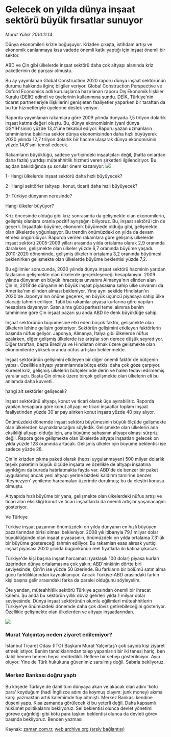 # Gelecek on yılda dünya inşaat sektörü büyük fırsatlar sunuyor

*Murat Yülek 2010.11.14*

<td class="news-spot">
<p>Dünya ekonomileri krizle boğuşuyor. Krizden çıkışta, istihdam artışı ve ekonomik canlanmaya kısa vadede önemli katkı yaptığı için inşaat önemli bir sektör.</p>
<p><p>ABD ve Çin gibi ülkelerde inşaat sektörü daha çok altyapı alanında kriz paketlerinin de parçası olmuştu.
<p> Bu ay yayımlanan Global Construction 2020 raporu dünya inşaat sektörünün durumu hakkında ilginç bilgiler veriyor. Global Construction Perspective ve Oxford Economics adlı kuruluşlarca hazırlanan raporu Dış Ekonomik İlişkiler Kurulu (DEİK) edindi ve üyelerinin kullanımına sundu. DEİK, Türkiye'nin ticaret partnerleriyle ilişkilerini genişleten faaliyetler yaparken bir taraftan da bu tür hizmetleriyle üyelerine destek veriyor.
<p> Raporda yayımlanan rakamlara göre 2009 yılında dünyada 7,5 trilyon dolarlık inşaat katma değeri oluştu. Bu, dünya ekonomisinin (yani dünya GSYİH'sinin) yüzde 13,4'üne tekabül ediyor. Raporu yazan uzmanların tahminlerine bakılırsa sektör dünya ekonomisinden daha hızlı büyüyerek 2020 yılında 12,7 trilyon dolarlık bir hacme ulaşarak dünya ekonomisinin yüzde 14,6'sını temsil edecek.
<p> Rakamların büyüklüğü, sadece yurtiçindeki inşaatçıları değil, (hatta onlardan daha fazla) yurtdışı müteahhitlik hizmeti veren şirketleri ilgilendiriyor. Bu açıdan bakıldığında şu sorular önem kazanıyor:

<img border="0" src="http://web.archive.org/web/20101130213155im_/http://medya.zaman.com.tr/2010/11/14/murat1.jpg"/>
<p> 1- Hangi ülkelerde inşaat sektörü daha hızlı büyüyecek?
<p> 2- Hangi sektörler (altyapı, konut, ticari) daha hızlı büyüyecek?
<p> 3- Türkiye dünyanın neresinde?
<p>Hangi ülkeler büyüyor?
<p>Kriz öncesinde olduğu gibi kriz sonrasında da gelişmekte olan ekonomilerin, gelişmiş olanlara oranla pozitif ayrıştığını biliyoruz. Bu, inşaat sektörü için de geçerli. İnşaattaki büyüme, ekonomik büyümede olduğu gibi, gelişmekte olan ülkelerde yoğunlaşıyor. Bu trendin önümüzdeki on yılda da devam etmesi öngörülüyor. Raporda verilen rakamlara göre gelişmiş ülkelerde inşaat sektörü 2005-2009 yılları arasında yılda ortalama olarak 2,9 oranında daralırken, gelişmekte olan ülkeler yüzde 6,7 oranında büyüme yaşadı. 2010-2020 döneminde, gelişmiş ülkelerin ortalama 3,2 oranında büyümesi beklenirken gelişmekte olan ülkelerde büyüme beklentisi yüzde 7,2.
<p> Bu eğilimler sonucunda, 2020 yılında dünya inşaat sektörü hacminin yarıdan fazlasının gelişmekte olan ülkelerde gerçekleşeceği hesaplanıyor. 2009 yılında dünyanın en büyük ihracatçısı unvanını Almanya'nın elinden alan Çin'in, 2018'de dünyanın en büyük inşaat piyasasına sahip ülke unvanını da Amerika'nın elinden alması bekleniyor. Yine aynı şekilde Hindistan'ın 2020'de Japonya'nın önüne geçerek, en büyük üçüncü piyasaya sahip ülke olacağı tahmin ediliyor. Tabii bu rakamlar piyasa kurlarına göre yapılan hesaplara dayanıyor. Satın alma gücü paritesi temel alınırsa benim tahminime göre Çin inşaat pazarı şu anda ABD ile denk büyüklüğe sahip.
<p> İnşaat sektörünün büyümesine etki eden birçok faktör, gelişmekte olan ülkelerin lehine gelişim gösteriyor. Sektörün gelişimini etkileyen faktörlerin başında nüfus geliyor. Japonya, Almanya, İtalya gibi ülkelerde nüfus azalırken, diğer gelişmiş ülkelerde ise artışlar son derece düşük seyrediyor. Diğer taraftan, başta Brezilya ve Hindistan olmak üzere gelişmekte olan ekonomilerde yüksek oranda nüfus artışları beklenmekte.
<p> İnşaat sektörünün gelişimini etkileyen bir diğer önemli faktör de bütçenin yapısı. Özellikle altyapı yatırımlarında bütçe etkisi daha çok göze çarpıyor. Küresel kriz, gelişmiş ülkelerin bütçelerinde derin ve halen tedavi edilmemiş yaralar açtı. Başta Çin olmak üzere birçok gelişmekte olan ülkelerin eli bu anlamda daha kuvvetli.
<p>hangi alt sektörler gelişecek?
<p>İnşaat sektörünü altyapı, konut ve ticari olarak üçe ayırabiliriz. Raporda yapılan hesaplara göre konut altyapı ve ticari inşaatlar toplam inşaat faaliyetinden yüzde 30'ar pay alırken konut inşaatı yüzde 40 pay alıyor.
<p> Önümüzdeki dönemde inşaat sektörü büyümesinin büyük ölçüde gelişmekte olan ülkelerden kaynaklanacağını söyledik. Gelişmekte olan ülkelerin ana eksikliği altyapı olduğu için, ana büyüme sahasının altyapı olması sürpriz değil. Rapora göre gelişmekte olan ülkelerde altyapı inşaatları gelecek on yılda yüzde 128 oranında artacak. Gelişmiş ülkeler için büyüme beklentisi ise sadece yüzde 28.
<p> Çin'in krizden çıkma paketi olarak (hepsi uygulanmayan) 500 milyar dolarlık teşvik paketinin büyük ölçüde inşaata ve özellikle de altyapı inşaatına ayrıldığını da burada hatırlatmakta fayda var. ABD'de de benzer bir paket uygulanmış ancak yeni altyapı yerine bizdeki kaldırım tamirine benzer 'Keynezyen' yenileme harcamaları üzerinde durulmuş; bu da eleştiri konusu olmuştu.
<p> Altyapıda hızlı büyüme bir yana, gelişmekte olan ülkelerdeki nüfus artışı ve ticari alan eksikliği konut ve ticari inşaatlarda da önemli artışlar yaşanacağını gösteriyor.
<p>Ve Türkiye
<p>Türkiye inşaat pazarının önümüzdeki on yılda dünyanın en hızlı büyüyen pazarlarından birisi olması bekleniyor. 2008 yılı itibarıyla 79,1 milyar dolar büyüklüğünde olan inşaat piyasasının, önümüzdeki on yılda ortalama 7,3'lük bir büyüme göstereceği tahmin ediliyor. Bu rakamları esas alırsak yurtiçi inşaat piyasası 2020 yılında bugünkünün reel fiyatlarla iki katına çıkacak.
<p> Türkiye'de kişi başına inşaat harcaması (yaklaşık 100 dolar) piyasa kurları üzerinden dünya ortalamasına çok yakın; ABD'ninkinin dörtte biri seviyesinde, Çin'in ise yüzde 50 üzerinde. Bu farkların bir bölümü satın alma gücü farklılıklarından kaynaklanıyor. Ancak Türkiye-ABD arasındaki farkın kişi başına gelir arasındaki farka da paralel olduğunu söyleyelim.
<p> Öte yandan, müteahhitlik sektörü Türkiye açısından önemli bir ihracat kalemi. Şu anda bu sektörün yıllık döviz gelirleri yılda 1 milyar dolar seviyesinde. Dünya inşaat sektörünün olumlu eğilimleri müteahhitlerin Türkiye'ye önümüzdeki dönemde daha çok döviz getirebileceğini gösteriyor. Özellikle gelişmekte olan ülkelerden ve altyapı inşaatlarından.
<p>
<img border="0" src="http://web.archive.org/web/20101130213155im_/http://medya.zaman.com.tr/2010/11/14/murat2.jpg"/>
<p><h3>Murat Yalçıntaş neden ziyaret edilemiyor?</h3>
<p>İstanbul Ticaret Odası (İTO) Başkanı Murat Yalçıntaş'ı çok sayıda kişi ziyaret etmek istiyor. Benim tanıdıklarımdan talep yapanların bir iki tanesi hariç, ben dahil hemen hemen hepsi reddedildi. Retlere bir sebep gösterilmiyor. Ayıp oluyor. Yine de Türk hukukuna güvenimiz sarsılmış değil. Sabırla bekliyoruz.
<p><h3>Merkez Bankası doğru yaptı</h3>
<p>Bu köşede Türkiye de dahil tüm dünyaya akan ve akacak olan adını 'kötü para' koyduğum (hadi İngilizce adını da koymuş olayım: junk money) akıma karşı yazmaktan artık kalemimde tüy bitmişti. Merkez Bankası kendine düşeni yaptı. Kısa zamanda görülecek ki bu yeterli değil. Daha kapsamlı hükümet politikalarını bekliyoruz. Sel beklentisi olunca devlet yönetimi göreve çağrıldığı gibi kötü para taşkını beklentisi olunca da devleti görev başında bekliyoruz. Benden yazması.</p>
<a href="http://web.archive.org/web/20101130213155/mailto:m.yulek@zaman.com.tr">
</a></p></p></p></p></p></p></p></p></p></p></p></p></p></p></p></p></p></p></p></p></p></p></p></p></p></p></td>

Kaynak: [zaman.com.tr](http://zaman.com.tr/yazar.do?yazino=1052724), [web.archive.org (arşiv bağlantısı)](http://web.archive.org/web/20101130213155/http://zaman.com.tr/yazar.do?yazino=1052724)
